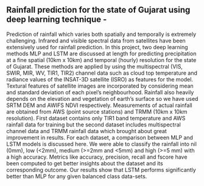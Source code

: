 ## Rainfall prediction for the state of Gujarat using deep learning technique -

Prediction of rainfall which varies both spatially and temporally is extremely challenging. Infrared and visible spectral data from satellites have been extensively used for rainfall prediction. In this project, two deep learning methods MLP and LSTM are discussed at length for predicting precipitation at a fine spatial (10km x 10km) and temporal (hourly) resolution for the state of Gujarat. These methods are applied by using the multispectral (VIS, SWIR, MIR, WV, TIR1, TIR2) channel data such as cloud top temperature and radiance values of the INSAT-3D satellite (ISRO) as features for the model. Textural features of satellite images are incorporated by considering mean and standard deviation of each pixel’s neighbourhood. Rainfall also heavily depends on the elevation and vegetation of earth’s surface so we have used SRTM DEM and AWIFS NDVI respectively. Measurements of actual rainfall are obtained from AWS (point source stations) and TRMM (10km x 10km resolution). First dataset contains only TIR1 band temperature and AWS rainfall data for training but the second dataset includes multispectral channel data and TRMM rainfall data which brought about great improvement in results. For each dataset, a comparison between MLP and LSTM models is discussed
here. We were able to classify the rainfall into nil (0mm), low (<2mm), medium (>=2mm and <5mm) and high (>=5 mm) with a high accuracy. Metrics like accuracy, precision, recall and fscore have been computed to get better insights about the dataset and its corresponding outcome. Our results show that LSTM performs significantly better than MLP for any given balanced class data-sets.
